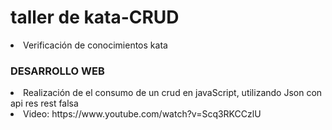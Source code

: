 # taller de kata-CRUD
<li>Verificación de conocimientos kata</li>
<h3>DESARROLLO WEB</h3>
<li>Realización de el consumo de un crud en javaScript, utilizando Json con api res rest falsa</li> 
<li>Video: https://www.youtube.com/watch?v=Scq3RKCCzlU</li>
